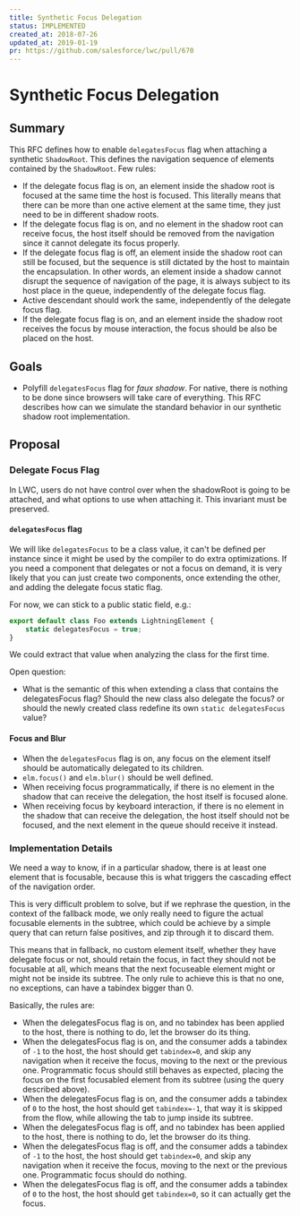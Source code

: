 ```yaml
---
title: Synthetic Focus Delegation
status: IMPLEMENTED
created_at: 2018-07-26
updated_at: 2019-01-19
pr: https://github.com/salesforce/lwc/pull/670
---
```


# Synthetic Focus Delegation

## Summary

This RFC defines how to enable `delegatesFocus` flag when attaching a synthetic `ShadowRoot`. This defines the navigation sequence of elements contained by the `ShadowRoot`. Few rules:

* If the delegate focus flag is on, an element inside the shadow root is focused at the same time the host is focused. This literally means that there can be more than one active element at the same time, they just need to be in different shadow roots.
* If the delegate focus flag is on, and no element in the shadow root can receive focus, the host itself should be removed from the navigation since it cannot delegate its focus properly.
* If the delegate focus flag is off, an element inside the shadow root can still be focused, but the sequence is still dictated by the host to maintain the encapsulation. In other words, an element inside a shadow cannot disrupt the sequence of navigation of the page, it is always subject to its host place in the queue, independently of the delegate focus flag.
* Active descendant should work the same, independently of the delegate focus flag.
* If the delegate focus flag is on, and an element inside the shadow root receives the focus by mouse interaction, the focus should be also be placed on the host.

## Goals

* Polyfill `delegatesFocus` flag for _faux shadow_. For native, there is nothing to be done since browsers will take care of everything. This RFC describes how can we simulate the standard behavior in our synthetic shadow root implementation.

## Proposal

### Delegate Focus Flag

In LWC, users do not have control over when the shadowRoot is going to be attached, and what options to use when attaching it. This invariant must be preserved.

#### `delegatesFocus` flag

We will like `delegatesFocus` to be a class value, it can't be defined per instance since it might be used by the compiler to do extra optimizations. If you need a component that delegates or not a focus on demand, it is very likely that you can just create two components, once extending the other, and adding the delegate focus static flag.

For now, we can stick to a public static field, e.g.:

```js
export default class Foo extends LightningElement {
    static delegatesFocus = true;
}
```

We could extract that value when analyzing the class for the first time.


Open question:

* What is the semantic of this when extending a class that contains the delegatesFocus flag? Should the new class also delegate the focus? or should the newly created class redefine its own `static delegatesFocus` value?

#### Focus and Blur

* When the `delegatesFocus` flag is on, any focus on the element itself should be automatically delegated to its children.
* `elm.focus()` and `elm.blur()` should be well defined.
* When receiving focus programmatically, if there is no element in the shadow that can receive the delegation, the host itself is focused alone.
* When receiving focus by keyboard interaction, if there is no element in the shadow that can receive the delegation, the host itself should not be focused, and the next element in the queue should receive it instead.

### Implementation Details

We need a way to know, if in a particular shadow, there is at least one element that is focusable, because this is what triggers the cascading effect of the navigation order.

This is very difficult problem to solve, but if we rephrase the question, in the context of the fallback mode, we only really need to figure the actual focusable elements in the subtree, which could be achieve by a simple query that can return false positives, and zip through it to discard them.

This means that in fallback, no custom element itself, whether they have delegate focus or not, should retain the focus, in fact they should not be focusable at all, which means that the next focuseable element might or might not be inside its subtree. The only rule to achieve this is that no one, no exceptions, can have a tabindex bigger than 0.

Basically, the rules are:

* When the delegatesFocus flag is on, and no tabindex has been applied to the host, there is nothing to do, let the browser do its thing.
* When the delegatesFocus flag is on, and the consumer adds a tabindex of `-1` to the host, the host should get `tabindex=0`, and skip any navigation when it receive the focus, moving to the next or the previous one. Programmatic focus should still behaves as expected, placing the focus on the first focusabled element from its subtree (using the query described above).
* When the delegatesFocus flag is on, and the consumer adds a tabindex of `0` to the host, the host should get `tabindex=-1`, that way it is skipped from the flow, while allowing the tab to jump inside its subtree.
* When the delegatesFocus flag is off, and no tabindex has been applied to the host, there is nothing to do, let the browser do its thing.
* When the delegatesFocus flag is off, and the consumer adds a tabindex of `-1` to the host, the host should get `tabindex=0`, and skip any navigation when it receive the focus, moving to the next or the previous one. Programmatic focus should do nothing.
* When the delegatesFocus flag is off, and the consumer adds a tabindex of `0` to the host, the host should get `tabindex=0`, so it can actually get the focus.
